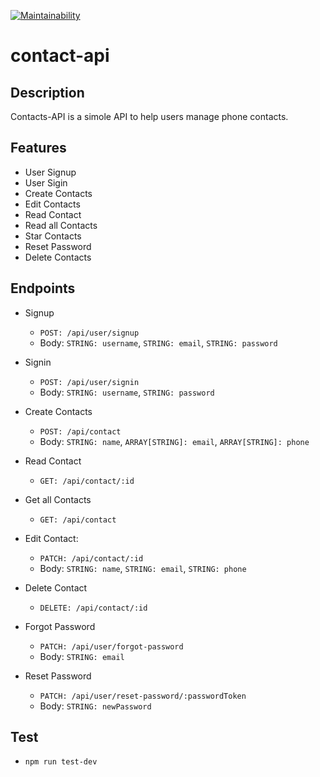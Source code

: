 [![Maintainability](https://api.codeclimate.com/v1/badges/cac4020ae769b2518194/maintainability)](https://codeclimate.com/github/Mcdavid95/contact-api/maintainability)
# contact-api

## Description
Contacts-API is a simole API to help users manage phone contacts.

## Features
- User Signup
- User Sigin
- Create Contacts
- Edit Contacts
- Read Contact
- Read all Contacts
- Star Contacts
- Reset Password
- Delete Contacts

## Endpoints
- Signup
   - `POST: /api/user/signup`
   - Body: `STRING: username`, `STRING: email`, `STRING: password`
   
- Signin
   - `POST: /api/user/signin`
   - Body: `STRING: username`, `STRING: password`
   
- Create Contacts
   - `POST: /api/contact`
   - Body: `STRING: name`, `ARRAY[STRING]: email`, `ARRAY[STRING]: phone`
   
- Read Contact
   - `GET: /api/contact/:id`
   
- Get all Contacts
   - `GET: /api/contact`
   
- Edit Contact:
   - `PATCH: /api/contact/:id`
   - Body: `STRING: name`, `STRING: email`, `STRING: phone`
   
- Delete Contact
   - `DELETE: /api/contact/:id`
   
- Forgot Password
   - `PATCH: /api/user/forgot-password`
   - Body: `STRING: email`
   
- Reset Password
   - `PATCH: /api/user/reset-password/:passwordToken`
   - Body: `STRING: newPassword`
   
## Test
- `npm run test-dev`
